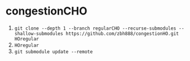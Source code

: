 # congestionCHO

1. `git clone --depth 1 --branch regularCHO --recurse-submodules --shallow-submodules https://github.com/zbh888/congestionHO.git HOregular`
2. `HOregular`
3. `git submodule update --remote`

